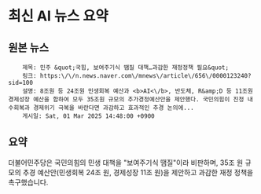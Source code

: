 # 최신 AI 뉴스 요약

## 원본 뉴스
		제목: 민주 &quot;국힘, 보여주기식 땜질 대책…과감한 재정정책 필요&quot;
		링크: https:\/\/n.news.naver.com\/mnews\/article\/656\/0000123240?sid=100
		설명: 8조원 등 24조원 민생회복 예산과 <b>AI<\/b>, 반도체, R&amp;D 등 11조원 경제성장 예산을 합하여 모두 35조원 규모의 추가경정예산안을 제안했다. 국민의힘이 진정 내수회복과 경제위기 극복을 바란다면 과감하고 효과적인 추경 논의에... 
		게시일: Sat, 01 Mar 2025 14:48:00 +0900


## 요약
더불어민주당은 국민의힘의 민생 대책을 \"보여주기식 땜질\"이라 비판하며, 35조 원 규모의 추경 예산안(민생회복 24조 원, 경제성장 11조 원)을 제안하고 과감한 재정 정책을 촉구했습니다.
